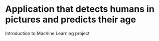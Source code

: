 # Application that detects humans in pictures and predicts their age
Introduction to Machine Learning project
